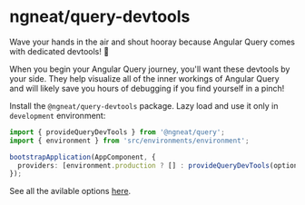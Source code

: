 # ngneat/query-devtools

Wave your hands in the air and shout hooray because Angular Query comes with dedicated devtools! 🥳

When you begin your Angular Query journey, you'll want these devtools by your side. They help visualize all of the inner workings of Angular Query and will likely save you hours of debugging if you find yourself in a pinch!

Install the `@ngneat/query-devtools` package. Lazy load and use it only in `development` environment:

```ts
import { provideQueryDevTools } from '@ngneat/query';
import { environment } from 'src/environments/environment';

bootstrapApplication(AppComponent, {
  providers: [environment.production ? [] : provideQueryDevTools(options)],
});
```

See all the avilable options [here](https://tanstack.com/query/v5/docs/react/devtools#options).
